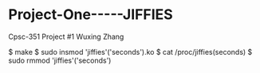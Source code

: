 # Project-One-----JIFFIES

Cpsc-351 Project #1
Wuxing Zhang

$ make
$ sudo insmod 'jiffies'('seconds').ko
$ cat /proc/jiffies(seconds)
$ sudo rmmod 'jiffies'('seconds')
